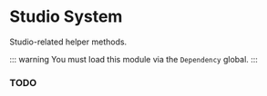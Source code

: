 # Studio System

Studio-related helper methods.

::: warning
You must load this module via the `Dependency` global.
:::

### TODO
